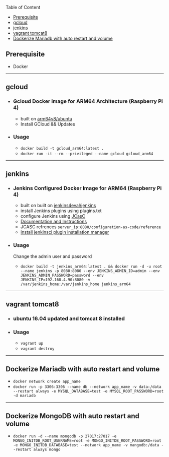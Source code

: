 
Table of Content

- [Prerequisite](#prerequisite)
- [gcloud](#gcloud)
- [jenkins](#jenkins)
- [vagrant tomcat8](#vagrant-tomcat8)
- [Dockerize Mariadb with auto restart and volume](#dockerize-mariadb-with-auto-restart-and-volume)




## Prerequisite

  - Docker 


---

## gcloud
- ### Gcloud Docker image for ARM64 Architecture (Raspberry Pi 4)
  - built on [arm64v8/ubuntu](https://hub.docker.com/r/arm64v8/ubuntu)
  - Install GCloud && Updates

-   ### Usage
    - `docker build -t gcloud_arm64:latest .`
    - `docker run -it --rm --privileged --name gcloud gcloud_arm64`

---

## jenkins

- ### Jenkins Configured Docker Image for ARM64 (Raspberry Pi 4)
  - built on built on [jenkins4eval/jenkins](https://hub.docker.com/r/jenkins4eval/jenkins)
  - install Jenkins plugins using plugins.txt
  - configure Jenkins using [JCasC](https://www.jenkins.io/projects/jcasc/)
  - [Documentation and Instructions](https://www.digitalocean.com/community/tutorials/how-to-automate-jenkins-setup-with-docker-and-jenkins-configuration-as-code)
  - JCASC refrences `server_ip:8080/configuration-as-code/reference`
  - [install jenkinsci plugin installation manager](https://github.com/jenkinsci/plugin-installation-manager-tool/)

- ### Usage
  Change the admin user and password
  - `docker build -t jenkins_arm64:latest . && docker run -d -u root --name jenkins -p 8080:8080 --env JENKINS_ADMIN_ID=admin --env JENKINS_ADMIN_PASSWORD=password --env JENKINS_IP=192.168.4.90:8080 -v /var/jenkins_home:/var/jenkins_home jenkins_arm64`
---
## vagrant tomcat8

- ### ubuntu 16.04 updated and tomcat 8 installed

- ### Usage
  - `vagrant up`
  - `vagrant destroy`
---
## Dockerize Mariadb with auto restart and volume
  - `docker network create app_name`
  - `docker run -p 3306:3306 --name db --network app_name -v data:/data --restart always -e MYSQL_DATABASE=test -e MYSQL_ROOT_PASSWORD=root -d mariadb`
---
## Dockerize MongoDB with auto restart and volume
  -  `docker run -d --name mongodb -p 27017:27017 -e MONGO_INITDB_ROOT_USERNAME=root -e MONGO_INITDB_ROOT_PASSWORD=root -e MONGO_INITDB_DATABASE=test --network app_name -v mangodb:/data --restart always mongo`
